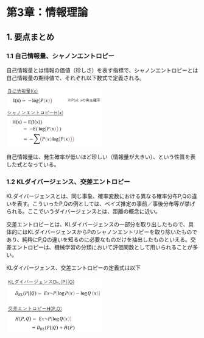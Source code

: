 # 第3章：情報理論

## 1. 要点まとめ

### 1.1 自己情報量、シャノンエントロピー

自己情報量とは情報の価値（珍しさ）を表す指標で、シャノンエントロピーとは自己情報量の期待値で、それぞれ以下数式で定義される。

<img src="section3_report_fig_Ix_Hx.png" width="50%" />

自己情報量は、発生確率が低いほど珍しい（情報量が大きい）、という性質を表した式となっている。

### 1.2 KLダイバージェンス、交差エントロピー

KLダイバージェンスとは、同じ事象、確率変数における異なる確率分布P,Qの違いを表す。こういったP,Qの例としては、ベイズ推定の事前／事後分布等が挙げられる。ここでいうダイバージェンスとは、距離の概念に近い。

交差エントロピーとは、KLダイバージェンスの一部分を取り出したもので、具体的にはKLダイバージェンスからPのシャノンエントリピーを取り除いたものであり、純粋にP,Qの違いを知るのに必要なものだけを抽出したものといえる。交差エントロピーは、機械学習の分類において評価関数として用いられることが多い。

KLダイバージェンス、交差エントロピーの定義式は以下

<img src="section3_report_fig_KLD_Hpq.png" width="50%" />












 














